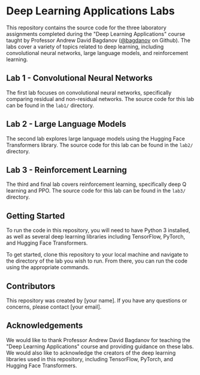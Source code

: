 

# Deep Learning Applications Labs

This repository contains the source code for the three laboratory assignments completed during the "Deep Learning Applications" course taught by Professor Andrew David Bagdanov ([@bagdanov](https://github.com/bagdanov) on Github). The labs cover a variety of topics related to deep learning, including convolutional neural networks, large language models, and reinforcement learning.

## Lab 1 - Convolutional Neural Networks

The first lab focuses on convolutional neural networks, specifically comparing residual and non-residual networks. The source code for this lab can be found in the `lab1/` directory.

## Lab 2 - Large Language Models

The second lab explores large language models using the Hugging Face Transformers library. The source code for this lab can be found in the `lab2/` directory.

## Lab 3 - Reinforcement Learning

The third and final lab covers reinforcement learning, specifically deep Q learning and PPO. The source code for this lab can be found in the `lab3/` directory.

## Getting Started

To run the code in this repository, you will need to have Python 3 installed, as well as several deep learning libraries including TensorFlow, PyTorch, and Hugging Face Transformers.

To get started, clone this repository to your local machine and navigate to the directory of the lab you wish to run. From there, you can run the code using the appropriate commands.

## Contributors

This repository was created by [your name]. If you have any questions or concerns, please contact [your email].

## Acknowledgements

We would like to thank Professor Andrew David Bagdanov for teaching the "Deep Learning Applications" course and providing guidance on these labs. We would also like to acknowledge the creators of the deep learning libraries used in this repository, including TensorFlow, PyTorch, and Hugging Face Transformers.
